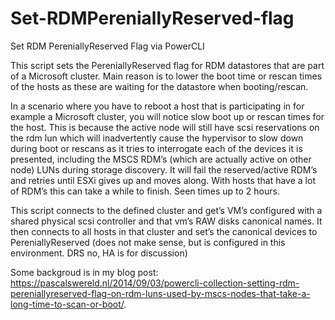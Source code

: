 # Set-RDMPereniallyReserved-flag
Set RDM PereniallyReserved Flag via PowerCLI

This script sets the PereniallyReserved flag for RDM datastores that are part of a Microsoft cluster.
Main reason is to lower the boot time or rescan times of the hosts as these are waiting for the datastore 
when booting/rescan.

In a scenario where you have to reboot a host that is participating in for example a Microsoft cluster, 
you will notice slow boot up or rescan times for the host.
This is because the active node will still have scsi reservations on the rdm lun 
which will inadvertently cause the hypervisor to slow down during boot or rescans as it tries
to interrogate each of the devices it is presented, 
including the MSCS RDM’s (which are actually active on other node) LUNs during storage discovery. 
It will fail the reserved/active RDM’s and retries until ESXi gives up and moves along.
With hosts that have a lot of RDM’s this can take a while to finish. Seen times up to 2 hours.

This script connects to the defined cluster and get’s VM’s configured with a shared physical scsi controller 
and that vm’s RAW disks canonical names.
It then connects to all hosts in that cluster and set’s the canonical devices to PereniallyReserved 
(does not make sense, but is configured in this environment. DRS no, HA is for discussion)

Some backgroud is in my blog post: https://pascalswereld.nl/2014/09/03/powercli-collection-setting-rdm-pereniallyreserved-flag-on-rdm-luns-used-by-mscs-nodes-that-take-a-long-time-to-scan-or-boot/.
